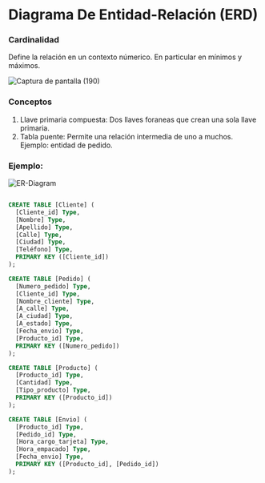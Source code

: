 # Diagrama De Entidad-Relación (ERD)

### Cardinalidad

Define la relación en un contexto númerico. En particular en mínimos y máximos. 

![Captura de pantalla (190)](https://github.com/luislopez-dev/UML/assets/48783255/0f1324ef-8af5-48eb-adca-4fb3426933c7)


### Conceptos

1. Llave primaria compuesta: Dos llaves foraneas que crean una sola llave primaria. 
2. Tabla puente: Permite una relación intermedia de uno a muchos. Ejemplo: entidad de pedido.

### Ejemplo:

![ER-Diagram](https://github.com/luislopez-dev/UML/assets/48783255/6fb22e13-ac95-4093-9dd8-e512483361f9)

```sql

CREATE TABLE [Cliente] (
  [Cliente_id] Type,
  [Nombre] Type,
  [Apellido] Type,
  [Calle] Type,
  [Ciudad] Type,
  [Teléfono] Type,
  PRIMARY KEY ([Cliente_id])
);

CREATE TABLE [Pedido] (
  [Numero_pedido] Type,
  [Cliente_id] Type,
  [Nombre_cliente] Type,
  [A_calle] Type,
  [A_ciudad] Type,
  [A_estado] Type,
  [Fecha_envio] Type,
  [Producto_id] Type,
  PRIMARY KEY ([Numero_pedido])
);

CREATE TABLE [Producto] (
  [Producto_id] Type,
  [Cantidad] Type,
  [Tipo_producto] Type,
  PRIMARY KEY ([Producto_id])
);

CREATE TABLE [Envio] (
  [Producto_id] Type,
  [Pedido_id] Type,
  [Hora_cargo_tarjeta] Type,
  [Hora_empacado] Type,
  [Fecha_envio] Type,
  PRIMARY KEY ([Producto_id], [Pedido_id])
);



```
